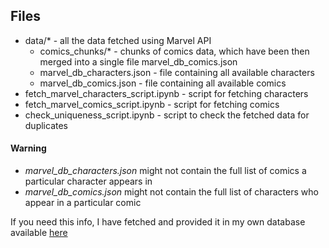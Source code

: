 ## Files

* data/* - all the data fetched using Marvel API
    * comics_chunks/* - chunks of comics data, which have been then merged into a single file marvel_db_comics.json
    * marvel_db_characters.json - file containing all available characters
    * marvel_db_comics.json - file containing all available comics
* fetch_marvel_characters_script.ipynb - script for fetching characters
* fetch_marvel_comics_script.ipynb - script for fetching comics
* check_uniqueness_script.ipynb - script to check the fetched data for duplicates

#### Warning

* _marvel_db_characters.json_ might not contain the full list of comics a particular character appears in
* _marvel_db_comics.json_ might not contain the full list of characters who appear in a particular comic

If you need this info, I have fetched and provided it in my own database available [here](https://github.com/Greatshock/Visualizer-of-the-Connections-Between-Marvel-Characters/tree/master/database)